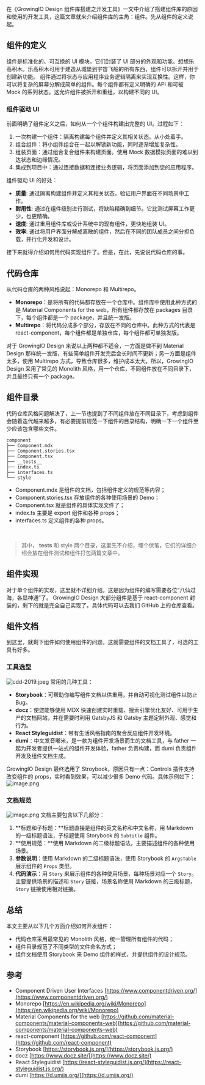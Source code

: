 在《GrowingIO Design 组件库搭建之开发工具》一文中介绍了搭建组件库的原因和使用的开发工具，这篇文章就来介绍组件库的主角：组件。先从组件的定义说起。
## 组件的定义
组件是标准化的、可互换的 UI 模块。它们封装了 UI 部分的外观和功能。想想乐高积木。乐高积木可用于建造从城堡到宇宙飞船的所有东西，组件可以拆开并用于创建新功能。
组件通过将状态与应用程序业务逻辑隔离来实现互换性。这样，你可以将复杂的屏幕分解成简单的组件。每个组件都有定义明确的 API 和可被 Mock 的系列状态。这允许组件被拆开和重组，以构建不同的 UI。
### 组件驱动 UI
前面明确了组件定义之后，如何从一个个组件构建出完整的 UI。过程如下：


1. 一次构建一个组件：隔离构建每个组件并定义其相关状态。从小处着手。
1. 组合组件：将小组件组合在一起以解锁新功能，同时逐渐增加复杂性。
1. 组装页面：通过组合复合组件来构建页面。使用 Mock 数据模拟页面的难以到达状态和边缘情况。
1. 集成到项目中：通过连接数据和连接业务逻辑，将页面添加到您的应用程序。



组件驱动 UI 的好处：

- **质量**: 通过隔离构建组件并定义其相关状态，验证用户界面在不同场景中工作。
- **耐用性**: 通过在组件级别进行测试，将缺陷精确到细节。它比测试屏幕工作更少，也更精确。
- **速度**: 通过重用组件库或设计系统中的现有组件，更快地组装 UI。
- **效率**: 通过将用户界面分解成离散的组件，然后在不同的团队成员之间分担负载，并行化开发和设计。



接下来就得介绍如何用代码实现组件了。但是，在此，先说说代码仓库的事。
## 代码仓库
从代码仓库的两种风格说起：Monorepo 和 Multirepo。

- **Monorepo**：是将所有的代码都存放在一个仓库中。组件库中使用此种方式的是 Material Components for the web，所有组件都存放在 packages 目录下，每个组件都是一个 package，并且统一发版。
- **Multirepo**：将代码分成多个部分，存放在不同的仓库中。此种方式的代表是 react-component，每个组件都是单独仓库，每个组件都可单独发版。



对于 GrowingIO Design 来说以上两种都不适合，一方面是做不到 Material Design 那样统一发版，有些简单组件开发完后会长时间不更新；另一方面是组件太多，使用 Multirepo 方式，导致仓库很多，维护成本太大。所以，GrowingIO Design 采用了常见的 Monolith 风格，用一个仓库，不同组件放在不同目录下，并且最终只有一个 package。
## 组件目录
代码仓库风格问题解决了，上一节也提到了不同组件放在不同目录下，考虑到组件会随着迭代越来越多，有必要提前规范一下组件的目录结构，明确一下一个组件至少应该包含哪些文件。
```
component
├── Component.mdx
├── Component.stories.tsx
├── Component.tsx
├── __tests__
├── index.ts
├── interfaces.ts
└── style
```

- Component.mdx 是组件的文档，包括组件定义的规范等内容；
- Component.stories.tsx 存放组件的各种使用场景的 Demo；
- Component.tsx 就是组件的具体实现文件了；
- index.ts 主要是 export 组件和各种 props；
- interfaces.ts 定义组件的各种 props。

​

> 其中， __tests__ 和 style 两个目录，这里先不介绍，埋个伏笔，它们的详细介绍会放在组件测试和组件打包两篇文章中。



## 组件实现
对于单个组件的实现，这里就不详细介绍。这是因为组件的编写需要各位“八仙过海，各显神通”了。
GrowingIO Design 大部分组件是基于 react-component 封装的，剩下的就是完全自己实现了。具体代码可以去我们 GitHub 上的仓库查看。
## 组件文档
到这里，就剩下组件如何使用组件的问题，这就需要组件的文档工具了，可选的工具有好多。
### 工具选型
![cdd-2019.jpeg](https://cdn.nlark.com/yuque/0/2021/jpeg/86170/1612969015513-64717bb8-e9f0-4072-bdb1-8306e6248a91.jpeg#height=1433&id=kni9N&margin=%5Bobject%20Object%5D&name=cdd-2019.jpeg&originHeight=1433&originWidth=2097&originalType=binary&size=133639&status=done&style=none&width=2097)
常用的几种工具：

- **Storybook**：可帮助你编写组件文档以供重用，并自动可视化测试组件以防止 Bug。
- **docz**：使您能够使用 MDX 快速创建实时重载、搜索引擎优化友好、可用于生产的文档网站，并在需要时利用 GatsbyJS 和 Gatsby 主题定制外观、感觉和行为。
- **React Styleguidist**：带有生活风格指南的聚合反应组件开发环境。
- **dumi**：中文发音嘟米，是一款为组件开发场景而生的文档工具，与 father 一起为开发者提供一站式的组件开发体验，father 负责构建，而 dumi 负责组件开发及组件文档生成。



GrowingIO Design 最终选用了 Stroybook，原因只有一点：Controls 插件支持改变组件的 props，实时看到效果，可以减少很多 Demo 代码。具体示例如下：
![image.png](https://cdn.nlark.com/yuque/0/2021/png/86170/1613641467532-37394639-f90f-4f2d-8e17-d2193c5e04a8.png#height=839&id=vC6DB&margin=%5Bobject%20Object%5D&name=image.png&originHeight=1678&originWidth=1788&originalType=binary&size=338354&status=done&style=none&width=894)
### 文档规范
![image.png](https://cdn.nlark.com/yuque/0/2021/png/86170/1613641503456-d8710449-b113-4889-a644-571d98376954.png#height=848&id=wAIjp&margin=%5Bobject%20Object%5D&name=image.png&originHeight=1696&originWidth=1806&originalType=binary&size=462851&status=done&style=none&width=903)
文档主要包含以下几部分：


1. **标题和子标题：**标题直接是组件的英文名称和中文名称，用 Markdown 的一级标题语法，子标题使用 Storybook 的 `Subtitle` 组件。
1. **使用规范：**使用 Markdown 的二级标题语法，主要描述组件的各种使用场景。
1. **参数说明**：使用 Markdown 的二级标题语法，使用 Storybook 的 `ArgsTable` 展示组件的 `Props` 类型。
1. **代码演示**：用 `Story` 来展示组件的各种使用场景，每种场景对应一个 `Story`。主要提供场景的描述和 `Story` 链接，场景名称使用 Markdown 的三级标题，`Story` 链接使用相对链接。



## 总结
本文主要从以下几个方面介绍如何开发组件：

- 代码仓库采用最常见的 Monolith 风格，统一管理所有组件的代码；
- 组件目录规范了不同类型的文件命名方式；
- 组件文档使用 Storybook 来 Demo 组件的样式，并提供组件的设计规范。
## 参考

- Component Driven User Interfaces [https://www.componentdriven.org/](https://www.componentdriven.org/)
- Monorepo [https://en.wikipedia.org/wiki/Monorepo](https://en.wikipedia.org/wiki/Monorepo)
- Material Components for the web [https://github.com/material-components/material-components-web](https://github.com/material-components/material-components-web)
- react-component [https://github.com/react-component](https://github.com/react-component)
- Storybook [https://storybook.js.org/](https://storybook.js.org/)
- docz [https://www.docz.site/](https://www.docz.site/)
- React Styleguidist [https://react-styleguidist.js.org/](https://react-styleguidist.js.org/)
- dumi [https://d.umijs.org/](https://d.umijs.org/)



